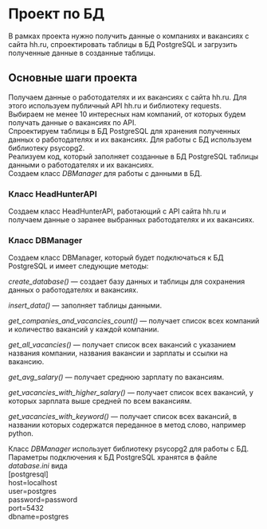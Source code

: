 # Проект по БД  
В рамках проекта нужно получить данные о компаниях и вакансиях с сайта hh.ru, спроектировать таблицы в БД PostgreSQL и загрузить полученные данные в созданные таблицы.

## Основные шаги проекта  
Получаем данные о работодателях и их вакансиях с сайта hh.ru. Для этого используем публичный API hh.ru и библиотеку 
requests.  
Выбираем не менее 10 интересных нам компаний, от которых будем получать данные о вакансиях по API.  
Спроектируем таблицы в БД PostgreSQL для хранения полученных данных о работодателях и их вакансиях. Для работы с БД используем библиотеку 
psycopg2.  
Реализуем код, который заполняет созданные в БД PostgreSQL таблицы данными о работодателях и их вакансиях.  
Создаем класс *DBManager* для работы с данными в БД.

### Класс HeadHunterAPI
Создаем класс HeadHunterAPI, работающий с API сайта hh.ru и получаем данные о заранее выбранных работодателях и их вакансиях.


### Класс DBManager
Создаем класс DBManager, который будет подключаться к БД PostgreSQL и имеет следующие методы:

_create_database()_
 — создает базу данных и таблицы для сохранения данных о работодателях и вакансиях. 
 
_insert_data()_
 — заполняет таблицы данными.

_get_companies_and_vacancies_count()_
 — получает список всех компаний и количество вакансий у каждой компании.
 
_get_all_vacancies()_
 — получает список всех вакансий с указанием названия компании, названия вакансии и зарплаты и ссылки на вакансию.
 
_get_avg_salary()_
 — получает среднюю зарплату по вакансиям.
 
_get_vacancies_with_higher_salary()_
 — получает список всех вакансий, у которых зарплата выше средней по всем вакансиям.
 
_get_vacancies_with_keyword()_
 — получает список всех вакансий, в названии которых содержатся переданное в метод слово, например python.  

Класс *DBManager* использует библиотеку psycopg2  для работы с БД. Параметры подключения к БД PostgreSQL хранятся в файле _database.ini_
вида  
[postgresql]  
host=localhost  
user=postgres  
password=password  
port=5432  
dbname=postgres  